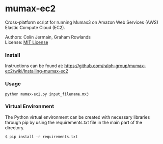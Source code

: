 mumax-ec2
=========

Cross-platform script for running Mumax3 on Amazon Web Services (AWS) Elastic Compute Cloud (EC2).

Authors: Colin Jermain, Graham Rowlands  
License: [MIT License](http://opensource.org/licenses/MIT)

### Install

Instructions can be found at: https://github.com/ralph-group/mumax-ec2/wiki/Installing-mumax-ec2

### Usage

```
python mumax-ec2.py input_filename.mx3
```


### Virtual Environment

The Python virtual environment can be created with necessary libraries through pip by using the requirements.txt file in the main part of the directory.

```
$ pip install -r requirements.txt
```
